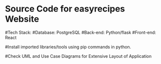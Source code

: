 # Source Code for easyrecipes Website

#Tech Stack:
  #Database: PostgreSQL
  #Back-end: Python/flask
  #Front-end: React

#Install imported libraries/tools using pip commands in python.

#Check UML and Use Case Diagrams for Extensive Layout of Application
